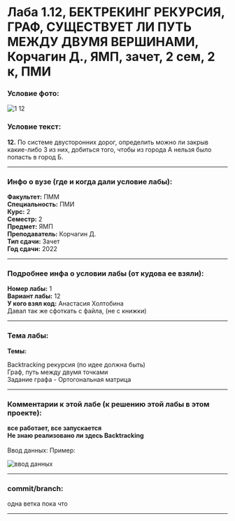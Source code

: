 # Лаба 1.12, БЕКТРЕКИНГ РЕКУРСИЯ, ГРАФ, СУЩЕСТВУЕТ ЛИ ПУТЬ МЕЖДУ ДВУМЯ ВЕРШИНАМИ, Корчагин Д., ЯМП, зачет, 2 сем, 2 к, ПМИ

<h3>Условие фото:</h3>

![1 12](https://user-images.githubusercontent.com/72470327/176166552-0a866ee4-261c-43ba-89ad-2573d8a7e395.jpg)


<h3>Условие текст:</h3>
<p>
<b>12.</b> По системе двусторонних дорог, определить можно ли закрыв какие-либо 3 из них, добиться того, чтобы из города А нельзя было попасть в город Б.
</p>

<hr />
<h3>Инфо о вузе (где и когда дали условие лабы):</h3>
<b>Факультет:</b> ПММ
<br/>
<b>Специальность:</b> ПМИ
<br/>
<b>Курс:</b> 2
<br/>
<b>Семестр:</b> 2
<br/>
<b>Предмет:</b> ЯМП
<br/>
<b>Преподаватель:</b> Корчагин Д.
<br/>
<b>Тип сдачи:</b> Зачет
<br/>
<b>Год сдачи:</b> 2022

<hr />
<h3>Подробнее инфа о условии лабы (от кудова ее взяли):</h3>
<b>Номер лабы:</b> 1
<br/>
<b>Вариант лабы:</b> 12
<br/>
<b>У кого взял код:</b> Анастасия Холтобина
<br/>
 Давал так же сфоткать с файла, (не с книжки)
<hr />

<h3>Тема лабы:</h3>
<b>Темы:</b> 
<p>
  Backtracking рекурсия (по идее должна быть) <br/>
  Граф, путь между двумя точками <br/>
  Задание графа - Ортогональная матрица <br/>
</p>

</p>

<hr />

<h3>Комментарии к этой лабе (к решению этой лабы в этом проекте):</h3>
<p>
 <b>все работает, все запускается</b> <br/>
 <b>Не знаю реализовано ли здесь Backtracking</b> <br/>
 <br/> 
 Ввод данных: Пример:<br/>
 </p>


![ввод данных](https://user-images.githubusercontent.com/72470327/176167485-6151f220-f54b-407e-a4cd-8f544ff0a3be.png)


<hr />

<h3>commit/branch:</h3>
  <p>
    одна ветка пока что
</p>

<hr />

